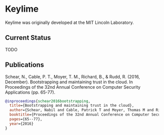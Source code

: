 # Keylime

Keylime was originally developed at the MIT Lincoln Laboratory.

## Current Status

TODO

## Publications

Schear, N., Cable, P. T., Moyer, T. M., Richard, B., & Rudd, R. (2016,
December). Bootstrapping and maintaining trust in the cloud. In Proceedings of
the 32nd Annual Conference on Computer Security Applications (pp. 65-77).

```bibtex
@inproceedings{schear2016bootstrapping,
  title={Bootstrapping and maintaining trust in the cloud},
  author={Schear, Nabil and Cable, Patrick T and Moyer, Thomas M and Richard, Bryan and Rudd, Robert},
  booktitle={Proceedings of the 32nd Annual Conference on Computer Security Applications},
  pages={65--77},
  year={2016}
}
```
